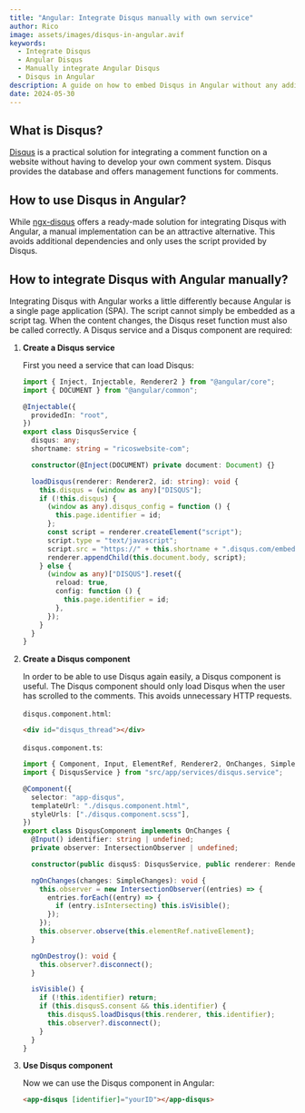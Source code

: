 ```yaml
---
title: "Angular: Integrate Disqus manually with own service"
author: Rico
image: assets/images/disqus-in-angular.avif
keywords:
  - Integrate Disqus
  - Angular Disqus
  - Manually integrate Angular Disqus
  - Disqus in Angular
description: A guide on how to embed Disqus in Angular without any additional dependencies.
date: 2024-05-30
---
```


## What is Disqus?

[Disqus](https://disqus.com/) is a practical solution for integrating a comment function on a website without having to develop your own comment system. Disqus provides the database and offers management functions for comments.

## How to use Disqus in Angular?

While [ngx-disqus](https://github.com/MurhafSousli/ngx-disqus) offers a ready-made solution for integrating Disqus with Angular, a manual implementation can be an attractive alternative. This avoids additional dependencies and only uses the script provided by Disqus.

## How to integrate Disqus with Angular manually?

Integrating Disqus with Angular works a little differently because Angular is a single page application (SPA). The script cannot simply be embedded as a script tag. When the content changes, the Disqus reset function must also be called correctly. A Disqus service and a Disqus component are required:

1.  **Create a Disqus service**

    First you need a service that can load Disqus:

    ```typescript
    import { Inject, Injectable, Renderer2 } from "@angular/core";
    import { DOCUMENT } from "@angular/common";

    @Injectable({
      providedIn: "root",
    })
    export class DisqusService {
      disqus: any;
      shortname: string = "ricoswebsite-com";

      constructor(@Inject(DOCUMENT) private document: Document) {}

      loadDisqus(renderer: Renderer2, id: string): void {
        this.disqus = (window as any)["DISQUS"];
        if (!this.disqus) {
          (window as any).disqus_config = function () {
            this.page.identifier = id;
          };
          const script = renderer.createElement("script");
          script.type = "text/javascript";
          script.src = "https://" + this.shortname + ".disqus.com/embed.js";
          renderer.appendChild(this.document.body, script);
        } else {
          (window as any)["DISQUS"].reset({
            reload: true,
            config: function () {
              this.page.identifier = id;
            },
          });
        }
      }
    }
    ```

2.  **Create a Disqus component**

    In order to be able to use Disqus again easily, a Disqus component is useful. The Disqus component should only load Disqus when the user has scrolled to the comments. This avoids unnecessary HTTP requests.

    `disqus.component.html`:

    ```html
    <div id="disqus_thread"></div>
    ```

    `disqus.component.ts`:

    ```typescript
    import { Component, Input, ElementRef, Renderer2, OnChanges, SimpleChanges } from "@angular/core";
    import { DisqusService } from "src/app/services/disqus.service";

    @Component({
      selector: "app-disqus",
      templateUrl: "./disqus.component.html",
      styleUrls: ["./disqus.component.scss"],
    })
    export class DisqusComponent implements OnChanges {
      @Input() identifier: string | undefined;
      private observer: IntersectionObserver | undefined;

      constructor(public disqusS: DisqusService, public renderer: Renderer2, private elementRef: ElementRef) {}

      ngOnChanges(changes: SimpleChanges): void {
        this.observer = new IntersectionObserver((entries) => {
          entries.forEach((entry) => {
            if (entry.isIntersecting) this.isVisible();
          });
        });
        this.observer.observe(this.elementRef.nativeElement);
      }

      ngOnDestroy(): void {
        this.observer?.disconnect();
      }

      isVisible() {
        if (!this.identifier) return;
        if (this.disqusS.consent && this.identifier) {
          this.disqusS.loadDisqus(this.renderer, this.identifier);
          this.observer?.disconnect();
        }
      }
    }
    ```

3.  **Use Disqus component**

    Now we can use the Disqus component in Angular:

    ```html
    <app-disqus [identifier]="yourID"></app-disqus>
    ```
